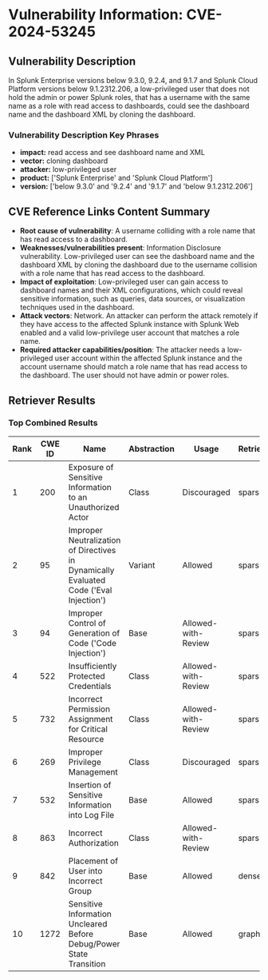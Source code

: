 # Vulnerability Information: CVE-2024-53245

## Vulnerability Description
In Splunk Enterprise versions below 9.3.0, 9.2.4, and 9.1.7 and Splunk Cloud Platform versions below 9.1.2312.206, a low-privileged user that does not hold the admin or power Splunk roles, that has a username with the same name as a role with read access to dashboards, could see the dashboard name and the dashboard XML by cloning the dashboard.

### Vulnerability Description Key Phrases
- **impact:** read access and see dashboard name and XML
- **vector:** cloning dashboard
- **attacker:** low-privileged user
- **product:** ['Splunk Enterprise' and 'Splunk Cloud Platform']
- **version:** ['below 9.3.0' and '9.2.4' and '9.1.7' and 'below 9.1.2312.206']

## CVE Reference Links Content Summary
- **Root cause of vulnerability**: A username colliding with a role name that has read access to a dashboard.
- **Weaknesses/vulnerabilities present**: Information Disclosure vulnerability. Low-privileged user can see the dashboard name and the dashboard XML by cloning the dashboard due to the username collision with a role name that has read access to the dashboard.
- **Impact of exploitation**: Low-privileged user can gain access to dashboard names and their XML configurations, which could reveal sensitive information, such as queries, data sources, or visualization techniques used in the dashboard.
- **Attack vectors**: Network. An attacker can perform the attack remotely if they have access to the affected Splunk instance with Splunk Web enabled and a valid low-privilege user account that matches a role name.
- **Required attacker capabilities/position**: The attacker needs a low-privileged user account within the affected Splunk instance and the account username should match a role name that has read access to the dashboard. The user should not have admin or power roles.

## Retriever Results

### Top Combined Results

| Rank | CWE ID | Name | Abstraction | Usage  | Retrievers | Individual Scores |
|------|--------|------|-------------|-------|------------|-------------------|
| 1 | 200 | Exposure of Sensitive Information to an Unauthorized Actor | Class | Discouraged | sparse | 0.128 |
| 2 | 95 | Improper Neutralization of Directives in Dynamically Evaluated Code ('Eval Injection') | Variant | Allowed | sparse | 0.125 |
| 3 | 94 | Improper Control of Generation of Code ('Code Injection') | Base | Allowed-with-Review | sparse | 0.123 |
| 4 | 522 | Insufficiently Protected Credentials | Class | Allowed-with-Review | sparse | 0.123 |
| 5 | 732 | Incorrect Permission Assignment for Critical Resource | Class | Allowed-with-Review | sparse | 0.122 |
| 6 | 269 | Improper Privilege Management | Class | Discouraged | sparse | 0.122 |
| 7 | 532 | Insertion of Sensitive Information into Log File | Base | Allowed | sparse | 0.122 |
| 8 | 863 | Incorrect Authorization | Class | Allowed-with-Review | sparse | 0.122 |
| 9 | 842 | Placement of User into Incorrect Group | Base | Allowed | dense | 0.407 |
| 10 | 1272 | Sensitive Information Uncleared Before Debug/Power State Transition | Base | Allowed | graph | 0.002 |

